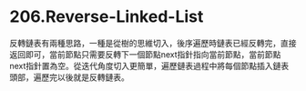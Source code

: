 # 206.Reverse-Linked-List

反轉鏈表有兩種思路，一種是從樹的思維切入，後序遍歷時鏈表已經反轉完，直接返回即可，當前節點只需要反轉下一個節點next指針指向當前節點，當前節點next指針置為空。從迭代角度切入更簡單，遍歷鏈表過程中將每個節點插入鏈表頭部，遍歷完以後就是反轉鏈表。
